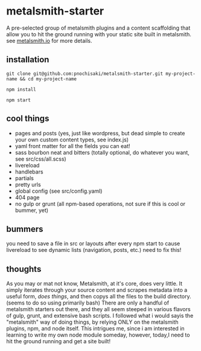 # metalsmith-starter
A pre-selected group of metalsmith plugins and a content scaffolding that allow you to hit the ground running with your static site built in metalsmith. see <a href="http://metalsmith.io">metalsmith.io</a> for more details.

## installation
`git clone git@github.com:pnochisaki/metalsmith-starter.git my-project-name && cd my-project-name`

`npm install`

`npm start`

## cool things
* pages and posts (yes, just like wordpress, but dead simple to create your own custom content types, see index.js)
* yaml front matter for all the fields you can eat!
* sass bourbon neat and bitters (totally optional, do whatever you want, see src/css/all.scss)
* livereload
* handlebars
* partials
* pretty urls
* global config (see src/config.yaml)
* 404 page
* no gulp or grunt (all npm-based operations, not sure if this is cool or bummer, yet)

## bummers
you need to save a file in src or layouts after every npm start to cause livereload to see dynamic lists (navigation, posts, etc.) need to fix this!

## thoughts
As you may or mat not know, Metalsmith, at it's core, does very little.  It simply iterates through your source content and scrapes metadata into a useful form, *does things*, and then copys all the files to the build directory. (seems to do so using primarily bash) There are only a handful of metalsmith starters out there, and they all seem steeped in various flavors of gulp, grunt, and extensive bash scripts. I followed what i would sayis the "metalsmith" way of doing things, by relying ONLY on the metalsmith plugins, npm, and node itself. This intrigues me, since i am interested in learning to write my own node module someday, however, today,I need to hit the ground running and get a site built!
